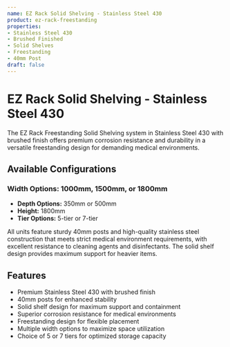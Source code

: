 ```yaml
---
name: EZ Rack Solid Shelving - Stainless Steel 430
product: ez-rack-freestanding
properties:
- Stainless Steel 430
- Brushed Finished
- Solid Shelves
- Freestanding
- 40mm Post
draft: false
---
```


# EZ Rack Solid Shelving - Stainless Steel 430

The EZ Rack Freestanding Solid Shelving system in Stainless Steel 430 with brushed finish offers premium corrosion resistance and durability in a versatile freestanding design for demanding medical environments.

## Available Configurations

### Width Options: 1000mm, 1500mm, or 1800mm
- **Depth Options:** 350mm or 500mm
- **Height:** 1800mm
- **Tier Options:** 5-tier or 7-tier

All units feature sturdy 40mm posts and high-quality stainless steel construction that meets strict medical environment requirements, with excellent resistance to cleaning agents and disinfectants. The solid shelf design provides maximum support for heavier items.

## Features
- Premium Stainless Steel 430 with brushed finish
- 40mm posts for enhanced stability
- Solid shelf design for maximum support and containment
- Superior corrosion resistance for medical environments
- Freestanding design for flexible placement
- Multiple width options to maximize space utilization
- Choice of 5 or 7 tiers for optimized storage capacity
